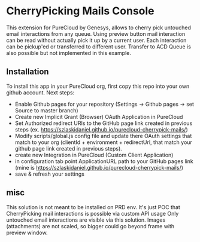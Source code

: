 # CherryPicking Mails Console
This extension for PureCloud by Genesys, allows to cherry pick untouched email interactions from any queue.
Using preview button mail interaction can be read without actually pick it up by a current user.
Each interaction can be pickup'ed or transferred to different user.
Transfer to ACD Queue is also possible but not implemented in this example.

## Installation
To install this app in your PureCloud org, first copy this repo into your own github account.
Next steps:
* Enable Github pages for your repository (Settings -> Github pages -> set Source to master branch)
* Create new Implicit Grant (Browser) OAuth Application in PureCloud
* Set Authorized redirect URIs to the GitHub page link created in previous steps (ex. https://szlaskidaniel.github.io/purecloud-cherrypick-mails/)
* Modify scripts/global.js config file and update there OAuth settings that match to your org (clientId + environment + redirectUrl, that match your github page link created in previous steps).
* create new Integration in PureCloud (Custom Client Application)
* in configuration tab point ApplicationURL path to your GitHub pages link (mine is https://szlaskidaniel.github.io/purecloud-cherrypick-mails/)
* save & refresh your settings

## misc
This solution is not meant to be installed on PRD env. It's just POC that CherryPicking mail interactions is possible via custom API usage
Only untouched email interactions are visible via this solution.
Images (attachments) are not scaled, so bigger could go beyond frame with preview window.





